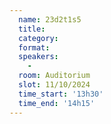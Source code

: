 ```yaml
---
  name: 23d2t1s5
  title: 
  category: 
  format: 
  speakers: 
    - 
  room: Auditorium
  slot: 11/10/2024
  time_start: '13h30'
  time_end: '14h15'
---
```

